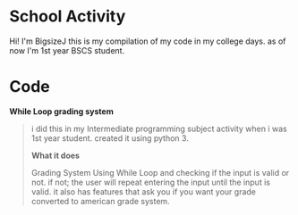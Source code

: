# School Activity 

Hi! I'm BigsizeJ this is my compilation of my code in my college days. as of now I'm 1st year BSCS student.


# Code
**While Loop grading system**

> i did this in my Intermediate programming subject activity when i was 1st year student. created it using python 3.
> 
> **What it does**   
> 
> Grading System Using While Loop and checking if the input is valid or    not. if not; the user will repeat entering the
> input until the input    is valid. it also has features that ask you
> if you want your grade converted to    american grade system.
